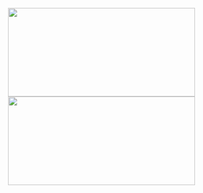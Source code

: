 <p align="center">
<a href="https://github.com/musmuliadi26">
  <img height="180em" width="380em" src="https://github-readme-stats-eight-theta.vercel.app/api?username=izzanka&show_icons=true&theme=algolia&include_all_commits=true&count_private=true"/>
  <img height="180em" width="380em" src="https://github-readme-stats-eight-theta.vercel.app/api/top-langs/?username=izzanka&layout=compact&langs_count=6&theme=algolia"/>
</a>
</p>

